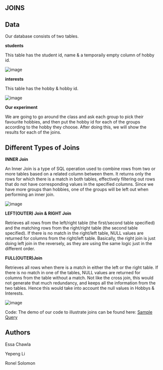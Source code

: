 ## JOINS





## Data

Our database consists of two tables.

**students**

This table has the student id, name & a temporaily empty column of hobby id.

![image](https://github.com/PiaoLing-nb/comm-final-presentation/assets/138830908/4819c21e-3231-43aa-b3b4-43ec024cb718)





**interests**

This table has the hobby & hobby id.

![image](https://github.com/PiaoLing-nb/comm-final-presentation/assets/138830908/14ae005a-919c-483f-9c88-f1afe7aad4c0)







**Our experiment**

We are going to go around the class and ask each group to pick their favourite hobbies, and then put the hobby id for each of the groups according to the hobby they choose. After doing this, we will show the results for each of the joins.


## Different Types of Joins
**INNER Join**

An Inner Join is a type of SQL operation used to combine rows from two or more tables based on a related column between them. It returns only the rows for which there is a match in both tables, effectively filtering out rows that do not have corresponding values in the specified columns. Since we have more groups than hobbies, one of the groups will be left out when performing an inner join.

![image](https://github.com/PiaoLing-nb/comm-final-presentation/assets/138830908/f69dcc91-3551-4a8e-ac55-c673b18dd65a)







**LEFT(OUTER) Join & RIGHT Join**

Retrieves all rows from the left/right table (the first/second table specified) and the matching rows from the right/right table (the second table specified). If there is no match in the right/left table, NULL values are returned for columns from the right/left table.
Basically, the right join is just doing left join in the reversely, as they are using the same logic just in the different order.
 


**FULL(OUTER)Join**

Retrieves all rows when there is a match in either the left or the right table. If there is no match in one of the tables, NULL values are returned for columns from the table without a match. Not like the cross join, this would not generate that much redundancy, and keeps all the information from the two tables. Hence this would take into account the null values in Hobbys & Interests.

![image](https://github.com/PiaoLing-nb/comm-final-presentation/assets/138830908/5eacd35d-774d-4508-8f4b-a6c9e01c8910)




Code:
The demo of our code to illustrate joins can be found here:
[Sample Query](/SQL_Final_Project.sql)


## Authors

Essa Chawla

Yepeng Li

Ronel Solomon











